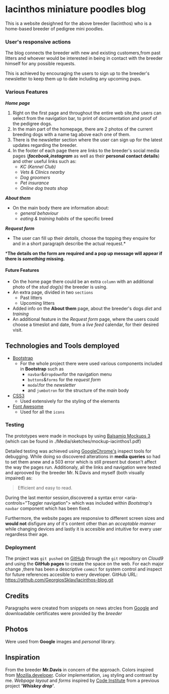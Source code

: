 # Iacinthos miniature poodles blog

This is a website desighned for the above breeder (Iacinthos)
who is a home-based breeder of pedigree mini poodles.



### User's responsive actions

The blog connects the breeder with new and existing customers,from past litters
and whoever would be interested in being in contact with the breeder himself for any possible requests.

This is achieved by encouraging the users to sign up to the breeder's newsletter
to keep them up to date including any upcoming pups.



### Various Features
***Home page***
1. Right on the first page and throughout the entire web site,the users can select from the navigation bar, to print of documentation and proof of the pedigree dogs.
2. In the main part of the homepage, there are 2 photos of the current breeding dogs with a name tag above each one of them.
3. There is the newsletter section where the user can sign up for the latest updates regarding the breeder.
4. In the footer of each page there are links to the breeder's social media pages (**_facebook,instagram_**  as well as their **personal contact details**) and other useful links such as:
   - _KC (Kennel Club)_
   - _Vets & Clinics nearby_    
   - _Dog groomers_ 
   - _Pet insurance_ 
   - _Online dog treats shop_

***About them***
- On the main body there are information about:
   -  _general behaviour_
   -  _eating & training habits_ of the specific breed

***Request form***
- The user can fill up their _details_, choose the topping they enquire for and in a short paragraph describe the actual request.*



***The details on the form are required and a pop up message will appear if there is _something_ missing.**


#### Future Features
- On the home page there could be an extra ```column``` with an additional photo of the _stud dog(s)_ the breeder is using.
- An extra page, divided in two ```sections```
  - Past litters
  - Upcoming litters
- Added info on the **About them** page, about the breeder's dogs _diet_ and _training_
- An additional feature in the *_Request form_* page, where the users could choose a timeslot and date, from a _live feed_ calendar, for their desired visit. 


## Technologies and Tools demployed

- [Bootstrap](https://getbootstrap.com/)
   - For the whole project there were used various components included in **Bootstrap** such as 
     - ```navbar```&```dropdown```for the navigation menu
     - ```buttons```&```forms``` for the  *request form*
     - ```modal```for the *newsletter*
     - and ```jumbotron``` for the structure of the *main* body
- [CSS3](https://www.tutorialrepublic.com/css-tutorial/)
   - Used extensively for the styling of the elements
- [Font Awesome](https://fontawesome.com/)
  - Used for all the ```icons```
### Testing

The prototypes were made in mockups by using [Balsamiq Mockups 3](https://balsamiq.com/wireframes/desktop/docs/overview/)
(which can be found in ./Media/sketches/mockup-iacinthos1.pdf)

Detailed testing was achieved using [GoogleChrome's](https://www.google.com/chrome/) inspect tools for debugging.
While doing so discovered alterations in **media queries** so had to set them anew and a 503 error which is still present but doesn't affect the way the pages run.
Additionaly, all the links and navigation were tested and aprooved by the breeder Mr. N.Davis and myself (both visually impaired) as:
> Efficient and easy to read.

During the last mentor session,discovered a syntax error <aria-controls="Toggler navigation"> which was included within *Bootstrap's* ```navbar``` component which has been fixed.

Furthermore, the website pages are responsive to different screen sizes and **would not** disfigure any of it's content other than an _acceptable manner_ while changing devices and lastly it is accesible and intuitive for every user regardless their age.
 
### Deployment
The project was ```git pushed``` on [GitHub](https://github.com/) through the ```git``` repository on *Cloud9*  and using the **GitHub pages** to create the space on the web.
For each major change ,there has been a descriptive ```commit``` for system control and inspect for future references accesible to every developer.
GitHub URL: https://github.com/GeorgiosSklav/Iacinthos-blog.git
## Credits
Paragraphs were created from snippets on news atrcles from [Google](https://www.google.co.uk/)
and downloadable certificates were provided by the *breeder*

## Photos 
Were used from **Google** images and _personal_ library.


## Inspiration
From the breeder **Mr.Davis** in concern of the approach.
Colors inspired from [Mozilla.developer](https://developer.mozilla.org/en-US/docs/Web/CSS/color_value).
Color implementation, ```img``` styling and contrast by me.
*Webpage layout* and *forms* inspired by [Code Institute](https://codeinstitute.net/5-day-coding-challenge/?ads_cmpid=1578649861&ads_adid=62188641240&ads_matchtype=e&ads_network=g&ads_creative=342474940518&utm_term=code%20institute&ads_targetid=kwd-319867646331&utm_source=google&utm_medium=cpc&gclid=CjwKCAiAws7uBRAkEiwAMlbZjj44y4OVtCrgHc16bK15OSlOffVm9ylC_lPoREqIjA_lGtLgJeEiGRoCZjYQAvD_BwE)
from a previous project **_'Whiskey drop'_**.